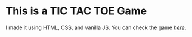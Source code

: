 # This is a TIC TAC TOE Game

I made it using HTML, CSS, and vanilla JS.
You can check the game [*here*](https://ahmedamir7.itch.io/tic-tac-toe).
